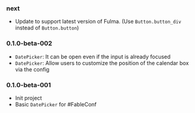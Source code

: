 ### next

* Update to support latest version of Fulma. (Use `Button.button_div` instead of `Button.button`)

### 0.1.0-beta-002

* `DatePicker`: It can be open even if the input is already focused
* `DatePicker`: Allow users to customize the position of the calendar box via the config

### 0.1.0-beta-001

* Init project
* Basic `DatePicker` for #FableConf
